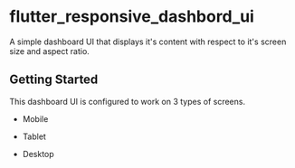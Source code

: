 # flutter_responsive_dashbord_ui

A simple dashboard UI that displays it's content with respect to it's screen size and aspect ratio.

## Getting Started

This dashboard UI is configured to work on 3 types of screens.

- Mobile

- Tablet

- Desktop
